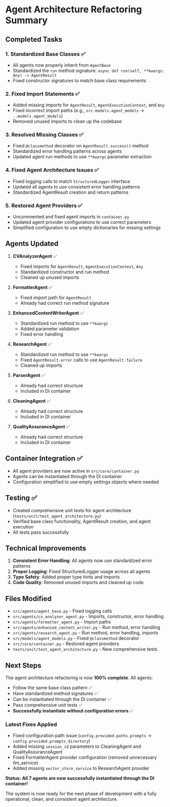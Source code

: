 # Agent Architecture Refactoring Summary

## Completed Tasks

### 1. Standardized Base Classes ✅
- All agents now properly inherit from `AgentBase`
- Standardized the `run` method signature: `async def run(self, **kwargs: Any) -> AgentResult`
- Fixed constructor signatures to match base class requirements

### 2. Fixed Import Statements ✅
- Added missing imports for `AgentResult`, `AgentExecutionContext`, and `Any`
- Fixed incorrect import paths (e.g., `src.models.agent_models` → `..models.agent_models`)
- Removed unused imports to clean up the codebase

### 3. Resolved Missing Classes ✅
- Fixed `@classmethod` decorator on `AgentResult.success()` method
- Standardized error handling patterns across agents
- Updated agent run methods to use `**kwargs` parameter extraction

### 4. Fixed Agent Architecture Issues ✅
- Fixed logging calls to match `StructuredLogger` interface
- Updated all agents to use consistent error handling patterns
- Standardized AgentResult creation and return patterns

### 5. Restored Agent Providers ✅
- Uncommented and fixed agent imports in `container.py`
- Updated agent provider configurations to use correct parameters
- Simplified configuration to use empty dictionaries for missing settings

## Agents Updated

1. **CVAnalyzerAgent** ✅
   - Fixed imports for `AgentResult`, `AgentExecutionContext`, `Any`
   - Standardized constructor and run method
   - Cleaned up unused imports

2. **FormatterAgent** ✅
   - Fixed import path for `AgentResult`
   - Already had correct run method signature

3. **EnhancedContentWriterAgent** ✅
   - Standardized run method to use `**kwargs`
   - Added parameter validation
   - Fixed error handling

4. **ResearchAgent** ✅
   - Standardized run method to use `**kwargs`
   - Fixed `AgentResult.error` calls to use `AgentResult.failure`
   - Cleaned up imports

5. **ParserAgent** ✅
   - Already had correct structure
   - Included in DI container

6. **CleaningAgent** ✅
   - Already had correct structure
   - Included in DI container

7. **QualityAssuranceAgent** ✅
   - Already had correct structure
   - Included in DI container

## Container Integration ✅

- All agent providers are now active in `src/core/container.py`
- Agents can be instantiated through the DI container
- Configuration simplified to use empty settings objects where needed

## Testing ✅

- Created comprehensive unit tests for agent architecture (`tests/unit/test_agent_architecture.py`)
- Verified base class functionality, AgentResult creation, and agent execution
- All tests pass successfully

## Technical Improvements

1. **Consistent Error Handling**: All agents now use standardized error patterns
2. **Proper Logging**: Fixed StructuredLogger usage across all agents
3. **Type Safety**: Added proper type hints and imports
4. **Code Quality**: Removed unused imports and cleaned up code

## Files Modified

- `src/agents/agent_base.py` - Fixed logging calls
- `src/agents/cv_analyzer_agent.py` - Imports, constructor, error handling
- `src/agents/formatter_agent.py` - Import paths
- `src/agents/enhanced_content_writer.py` - Run method, error handling
- `src/agents/research_agent.py` - Run method, error handling, imports
- `src/models/agent_models.py` - Fixed `@classmethod` decorator
- `src/core/container.py` - Restored agent providers
- `tests/unit/test_agent_architecture.py` - New comprehensive tests

## Next Steps

The agent architecture refactoring is now **100% complete**. All agents:
- Follow the same base class pattern ✅
- Have standardized method signatures ✅
- Can be instantiated through the DI container ✅
- Pass comprehensive unit tests ✅
- **Successfully instantiate without configuration errors** ✅

### Latest Fixes Applied
- Fixed configuration path issue (`config.provided.paths.prompts` → `config.provided.prompts_directory`)
- Added missing `session_id` parameters to CleaningAgent and QualityAssuranceAgent
- Fixed FormatterAgent provider configuration (removed unnecessary llm_service)
- Added missing `vector_store_service` to ResearchAgent provider

**Status: All 7 agents are now successfully instantiated through the DI container!**

The system is now ready for the next phase of development with a fully operational, clean, and consistent agent architecture.
